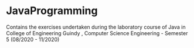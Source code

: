 # JavaProgramming
Contains the exercises undertaken during the laboratory course of Java in College of Engineering Guindy , Computer Science Engineering - Semester 5 (08/2020 - 11/2020)

